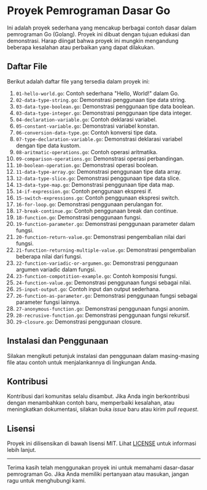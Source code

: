# Proyek Pemrograman Dasar Go

Ini adalah proyek sederhana yang mencakup berbagai contoh dasar dalam pemrograman Go (Golang). Proyek ini dibuat dengan tujuan edukasi dan demonstrasi. Harap diingat bahwa proyek ini mungkin mengandung beberapa kesalahan atau perbaikan yang dapat dilakukan.

## Daftar File

Berikut adalah daftar file yang tersedia dalam proyek ini:

1. `01-hello-world.go`: Contoh sederhana "Hello, World!" dalam Go.
2. `02-data-type-string.go`: Demonstrasi penggunaan tipe data string.
3. `03-data-type-boolean.go`: Demonstrasi penggunaan tipe data boolean.
4. `03-data-type-integer.go`: Demonstrasi penggunaan tipe data integer.
5. `04-declaration-variable.go`: Contoh deklarasi variabel.
6. `05-constant-variable.go`: Demonstrasi variabel konstan.
7. `06-conversion-data-type.go`: Contoh konversi tipe data.
8. `07-type-declaration-variable.go`: Demonstrasi deklarasi variabel dengan tipe data kustom.
9. `08-aritmatic-operations.go`: Contoh operasi aritmatika.
10. `09-comparison-operations.go`: Demonstrasi operasi perbandingan.
11. `10-boolean-operation.go`: Demonstrasi operasi boolean.
12. `11-data-type-array.go`: Demonstrasi penggunaan tipe data array.
13. `12-data-type-slice.go`: Demonstrasi penggunaan tipe data slice.
14. `13-data-type-map.go`: Demonstrasi penggunaan tipe data map.
15. `14-if-expression.go`: Contoh penggunaan ekspresi if.
16. `15-switch-expressions.go`: Contoh penggunaan ekspresi switch.
17. `16-for-loop.go`: Demonstrasi penggunaan perulangan for.
18. `17-break-continue.go`: Contoh penggunaan break dan continue.
19. `18-function.go`: Demonstrasi penggunaan fungsi.
20. `19-function-parameter.go`: Demonstrasi penggunaan parameter dalam fungsi.
21. `20-function-return-value.go`: Demonstrasi pengembalian nilai dari fungsi.
22. `21-function-returning-multiple-value.go`: Demonstrasi pengembalian beberapa nilai dari fungsi.
23. `22-function-variadic-or-argumen.go`: Demonstrasi penggunaan argumen variadic dalam fungsi.
24. `23-function-compotition-example.go`: Contoh komposisi fungsi.
25. `24-function-value.go`: Demonstrasi penggunaan fungsi sebagai nilai.
26. `25-input-output.go`: Contoh input dan output sederhana.
27. `26-function-as-parameter.go`: Demonstrasi penggunaan fungsi sebagai parameter fungsi lainnya.
28. `27-anonymous-function.go`: Demonstrasi penggunaan fungsi anonim.
29. `28-recrusive-function.go`: Demonstrasi penggunaan fungsi rekursif.
30. `29-closure.go`: Demonstrasi penggunaan closure.

## Instalasi dan Penggunaan

Silakan mengikuti petunjuk instalasi dan penggunaan dalam masing-masing file atau contoh untuk menjalankannya di lingkungan Anda.

## Kontribusi

Kontribusi dari komunitas selalu disambut. Jika Anda ingin berkontribusi dengan menambahkan contoh baru, memperbaiki kesalahan, atau meningkatkan dokumentasi, silakan buka _issue_ baru atau kirim _pull request_.

## Lisensi

Proyek ini dilisensikan di bawah lisensi MIT. Lihat [LICENSE](LICENSE) untuk informasi lebih lanjut.

---

Terima kasih telah menggunakan proyek ini untuk memahami dasar-dasar pemrograman Go. Jika Anda memiliki pertanyaan atau masukan, jangan ragu untuk menghubungi kami.
